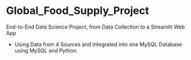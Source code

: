 # Global_Food_Supply_Project
 End-to-End Data Science Project, from Data Collection to a Streamlit Web App
* Using Data from 4 Sources and Integrated into one MySQL Database using MySQL and Python.
